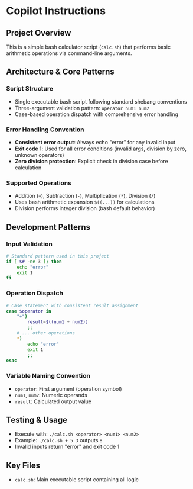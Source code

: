 # Copilot Instructions

## Project Overview
This is a simple bash calculator script (`calc.sh`) that performs basic arithmetic operations via command-line arguments.

## Architecture & Core Patterns

### Script Structure
- Single executable bash script following standard shebang conventions
- Three-argument validation pattern: `operator num1 num2`
- Case-based operation dispatch with comprehensive error handling

### Error Handling Convention
- **Consistent error output**: Always echo "error" for any invalid input
- **Exit code 1**: Used for all error conditions (invalid args, division by zero, unknown operators)
- **Zero division protection**: Explicit check in division case before calculation

### Supported Operations
- Addition (`+`), Subtraction (`-`), Multiplication (`*`), Division (`/`)
- Uses bash arithmetic expansion `$((...))` for calculations
- Division performs integer division (bash default behavior)

## Development Patterns

### Input Validation
```bash
# Standard pattern used in this project
if [ $# -ne 3 ]; then
    echo "error"
    exit 1
fi
```

### Operation Dispatch
```bash
# Case statement with consistent result assignment
case $operator in
    "+")
        result=$((num1 + num2))
        ;;
    # ... other operations
    *)
        echo "error"
        exit 1
        ;;
esac
```

### Variable Naming Convention
- `operator`: First argument (operation symbol)
- `num1`, `num2`: Numeric operands
- `result`: Calculated output value

## Testing & Usage
- Execute with: `./calc.sh <operator> <num1> <num2>`
- Example: `./calc.sh + 5 3` outputs `8`
- Invalid inputs return "error" and exit code 1

## Key Files
- `calc.sh`: Main executable script containing all logic
